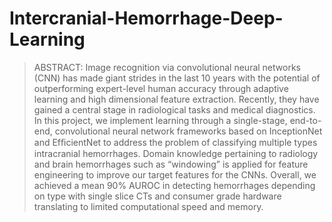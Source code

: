 # Intercranial-Hemorrhage-Deep-Learning

> ABSTRACT: Image recognition via convolutional neural networks (CNN) has made giant strides in the last 10 years with the potential of outperforming expert-level human accuracy through adaptive learning and high dimensional feature extraction. Recently, they have gained a central stage in radiological tasks and medical diagnostics. 
> In this project, we implement learning through a single-stage, end-to-end, convolutional neural network frameworks based on InceptionNet and EfﬁcientNet to address the problem of classifying multiple types intracranial hemorrhages. Domain knowledge pertaining to radiology and brain hemorrhages such as “windowing” is applied for feature engineering to improve our target features for the CNNs. 
> Overall, we achieved a mean 90% AUROC in detecting hemorrhages depending on type with single slice CTs and consumer grade hardware translating to limited computational speed and memory.

